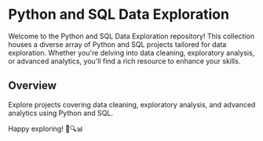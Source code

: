# Python and SQL Data Exploration

Welcome to the Python and SQL Data Exploration repository! This collection houses a diverse array of Python and SQL projects tailored for data exploration. Whether you're delving into data cleaning, exploratory analysis, or advanced analytics, you'll find a rich resource to enhance your skills.

## Overview

Explore projects covering data cleaning, exploratory analysis, and advanced analytics using Python and SQL.

Happy exploring! 🐍🔍📊

